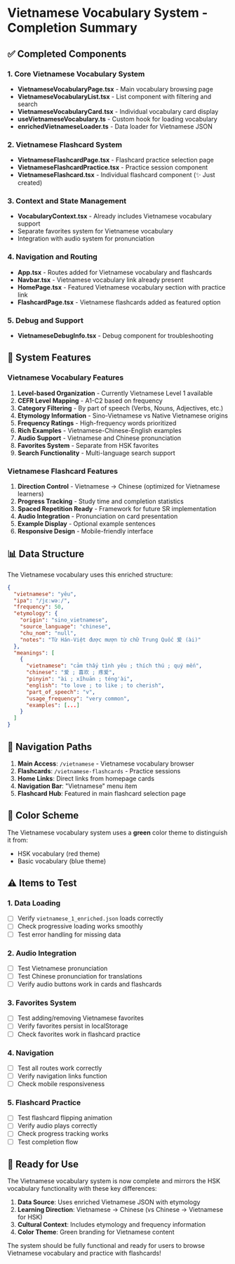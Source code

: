 # Vietnamese Vocabulary System - Completion Summary

## ✅ Completed Components

### 1. Core Vietnamese Vocabulary System
- **VietnameseVocabularyPage.tsx** - Main vocabulary browsing page
- **VietnameseVocabularyList.tsx** - List component with filtering and search
- **VietnameseVocabularyCard.tsx** - Individual vocabulary card display
- **useVietnameseVocabulary.ts** - Custom hook for loading vocabulary
- **enrichedVietnameseLoader.ts** - Data loader for Vietnamese JSON

### 2. Vietnamese Flashcard System
- **VietnameseFlashcardPage.tsx** - Flashcard practice selection page
- **VietnameseFlashcardPractice.tsx** - Practice session component
- **VietnameseFlashcard.tsx** - Individual flashcard component (✨ Just created)

### 3. Context and State Management
- **VocabularyContext.tsx** - Already includes Vietnamese vocabulary support
- Separate favorites system for Vietnamese vocabulary
- Integration with audio system for pronunciation

### 4. Navigation and Routing
- **App.tsx** - Routes added for Vietnamese vocabulary and flashcards
- **Navbar.tsx** - Vietnamese vocabulary link already present
- **HomePage.tsx** - Featured Vietnamese vocabulary section with practice link
- **FlashcardPage.tsx** - Vietnamese flashcards added as featured option

### 5. Debug and Support
- **VietnameseDebugInfo.tsx** - Debug component for troubleshooting

## 🎯 System Features

### Vietnamese Vocabulary Features
1. **Level-based Organization** - Currently Vietnamese Level 1 available
2. **CEFR Level Mapping** - A1-C2 based on frequency
3. **Category Filtering** - By part of speech (Verbs, Nouns, Adjectives, etc.)
4. **Etymology Information** - Sino-Vietnamese vs Native Vietnamese origins
5. **Frequency Ratings** - High-frequency words prioritized
6. **Rich Examples** - Vietnamese-Chinese-English examples
7. **Audio Support** - Vietnamese and Chinese pronunciation
8. **Favorites System** - Separate from HSK favorites
9. **Search Functionality** - Multi-language search support

### Vietnamese Flashcard Features
1. **Direction Control** - Vietnamese → Chinese (optimized for Vietnamese learners)
2. **Progress Tracking** - Study time and completion statistics
3. **Spaced Repetition Ready** - Framework for future SR implementation
4. **Audio Integration** - Pronunciation on card presentation
5. **Example Display** - Optional example sentences
6. **Responsive Design** - Mobile-friendly interface

## 📊 Data Structure

The Vietnamese vocabulary uses this enriched structure:
```json
{
  "vietnamese": "yêu",
  "ipa": "/jɛːwəː/",
  "frequency": 50,
  "etymology": {
    "origin": "sino_vietnamese",
    "source_language": "chinese",
    "chu_nom": "null",
    "notes": "Từ Hán-Việt được mượn từ chữ Trung Quốc 爱 (ài)"
  },
  "meanings": [
    {
      "vietnamese": "cảm thấy tình yêu ; thích thú ; quý mến",
      "chinese": "爱 ; 喜欢 ; 疼爱",
      "pinyin": "ài ; xǐhuān ; téng'ài",
      "english": "to love ; to like ; to cherish",
      "part_of_speech": "v",
      "usage_frequency": "very common",
      "examples": [...]
    }
  ]
}
```

## 🔗 Navigation Paths

1. **Main Access**: `/vietnamese` - Vietnamese vocabulary browser
2. **Flashcards**: `/vietnamese-flashcards` - Practice sessions
3. **Home Links**: Direct links from homepage cards
4. **Navigation Bar**: "Vietnamese" menu item
5. **Flashcard Hub**: Featured in main flashcard selection page

## 🎨 Color Scheme

The Vietnamese vocabulary system uses a **green** color theme to distinguish it from:
- HSK vocabulary (red theme)
- Basic vocabulary (blue theme)

## ⚠️ Items to Test

### 1. Data Loading
- [ ] Verify `vietnamese_1_enriched.json` loads correctly
- [ ] Check progressive loading works smoothly
- [ ] Test error handling for missing data

### 2. Audio Integration
- [ ] Test Vietnamese pronunciation
- [ ] Test Chinese pronunciation for translations
- [ ] Verify audio buttons work in cards and flashcards

### 3. Favorites System
- [ ] Test adding/removing Vietnamese favorites
- [ ] Verify favorites persist in localStorage
- [ ] Check favorites work in flashcard practice

### 4. Navigation
- [ ] Test all routes work correctly
- [ ] Verify navigation links function
- [ ] Check mobile responsiveness

### 5. Flashcard Practice
- [ ] Test flashcard flipping animation
- [ ] Verify audio plays correctly
- [ ] Check progress tracking works
- [ ] Test completion flow

## 🚀 Ready for Use

The Vietnamese vocabulary system is now complete and mirrors the HSK vocabulary functionality with these key differences:

1. **Data Source**: Uses enriched Vietnamese JSON with etymology
2. **Learning Direction**: Vietnamese → Chinese (vs Chinese → Vietnamese for HSK)
3. **Cultural Context**: Includes etymology and frequency information
4. **Color Theme**: Green branding for Vietnamese content

The system should be fully functional and ready for users to browse Vietnamese vocabulary and practice with flashcards!

